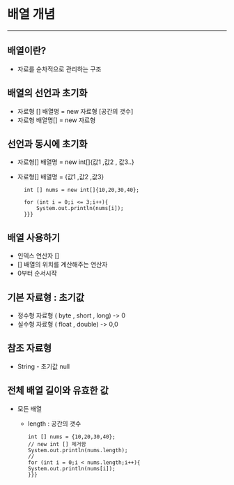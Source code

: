 # 배열 개념 

* * * 

## 배열이란?
* 자료를 순차적으로 관리하는 구조

## 배열의 선언과 초기화 
* 자료형 [] 배열명 = new 자료형 [공간의 갯수]
* 자료형 배열명[] = new 자료형 

## 선언과 동시에 초기화 
* 자료형[] 배열명 = new int[]{값1 ,값2 , 값3..}
* 자료형[] 배열명 = {값1 ,값2 ,값3}

        int [] nums = new int[]{10,20,30,40};

        for (int i = 0;i <= 3;i++){
            System.out.println(nums[i]);
        }}}

## 배열 사용하기 
* 인덱스 연산자 []
* [] 배열의 위치를 계산해주는 연산자
* 0부터 순서시작 

## 기본 자료형 : 초기값
* 정수형 자료형 ( byte , short , long) -> 0
* 실수형 자료형 ( float , double) -> 0,0

## 참조 자료형 
* String - 초기값 null

##  전체 배열 길이와 유효한 값
* 모든 배열 
  * length : 공간의 갯수

        int [] nums = {10,20,30,40};
        // new int [] 제거함
        System.out.println(nums.length);
        //
        for (int i = 0;i < nums.length;i++){
        System.out.println(nums[i]);
        }}}